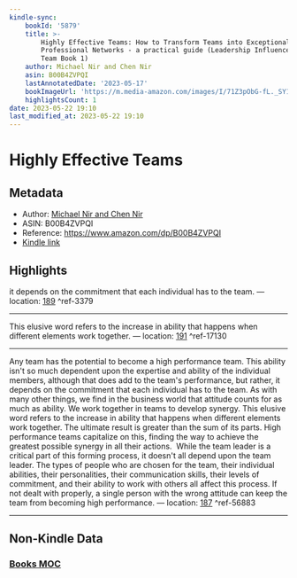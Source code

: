 ```yaml
---
kindle-sync:
    bookId: '5879'
    title: >-
        Highly Effective Teams: How to Transform Teams into Exceptionally Cohesive
        Professional Networks - a practical guide (Leadership Influence Project and
        Team Book 1)
    author: Michael Nir and Chen Nir
    asin: B00B4ZVPQI
    lastAnnotatedDate: '2023-05-17'
    bookImageUrl: 'https://m.media-amazon.com/images/I/71Z3pObG-fL._SY160.jpg'
    highlightsCount: 1
date: 2023-05-22 19:10
last_modified_at: 2023-05-22 19:10
---
```


# Highly Effective Teams

## Metadata

-   Author: [Michael Nir and Chen Nir](https://www.amazon.comundefined)
-   ASIN: B00B4ZVPQI
-   Reference: https://www.amazon.com/dp/B00B4ZVPQI
-   [Kindle link](kindle://book?action=open&asin=B00B4ZVPQI)

## Highlights

it depends on the commitment that each individual has to the team. — location: [189](kindle://book?action=open&asin=B00B4ZVPQI&location=189) ^ref-3379

---

This elusive word refers to the increase in ability that happens when different elements work together. — location: [191](kindle://book?action=open&asin=B00B4ZVPQI&location=191) ^ref-17130

---

Any team has the potential to become a high performance team. This ability isn't so much dependent upon the expertise and ability of the individual members, although that does add to the team's performance, but rather, it depends on the commitment that each individual has to the team. As with many other things, we find in the business world that attitude counts for as much as ability. We work together in teams to develop synergy. This elusive word refers to the increase in ability that happens when different elements work together. The ultimate result is greater than the sum of its parts. High performance teams capitalize on this, finding the way to achieve the greatest possible synergy in all their actions.  While the team leader is a critical part of this forming process, it doesn't all depend upon the team leader. The types of people who are chosen for the team, their individual abilities, their personalities, their communication skills, their levels of commitment, and their ability to work with others all affect this process. If not dealt with properly, a single person with the wrong attitude can keep the team from becoming high performance. — location: [187](kindle://book?action=open&asin=B00B4ZVPQI&location=187) ^ref-56883

---

## Non-Kindle Data

### [Books MOC](Books%20MOC.md)
